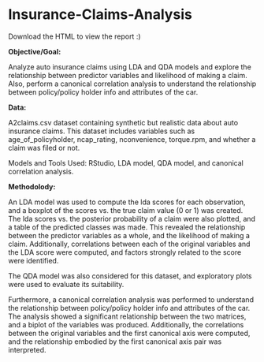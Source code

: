 # Insurance-Claims-Analysis
Download the HTML to view the report :) 

**Objective/Goal:**

Analyze auto insurance claims using LDA and QDA models and explore the relationship between predictor variables and likelihood of making a claim. Also, perform a canonical correlation analysis to understand the relationship between policy/policy holder info and attributes of the car.


**Data:**

A2claims.csv dataset containing synthetic but realistic data about auto insurance claims. This dataset includes variables such as age_of_policyholder, ncap_rating, nconvenience, torque.rpm, and whether a claim was filed or not.

Models and Tools Used: RStudio, LDA model, QDA model, and canonical correlation analysis.



**Methodolody:**

An LDA model was used to compute the lda scores for each observation, and a boxplot of the scores vs. the true claim value (0 or 1) was created. 
The lda scores vs. the posterior probability of a claim were also plotted, and a table of the predicted classes was made. 
This revealed the relationship between the predictor variables as a whole, and the likelihood of making a claim. Additionally, correlations between each of the original variables and the LDA score were computed, and factors strongly related to the score were identified.

The QDA model was also considered for this dataset, and exploratory plots were used to evaluate its suitability.

Furthermore, a canonical correlation analysis was performed to understand the relationship between policy/policy holder info and attributes of the car. The analysis showed a significant relationship between the two matrices, and a biplot of the variables was produced. Additionally, the correlations between the original variables and the first canonical axis were computed, and the relationship embodied by the first canonical axis pair was interpreted.
